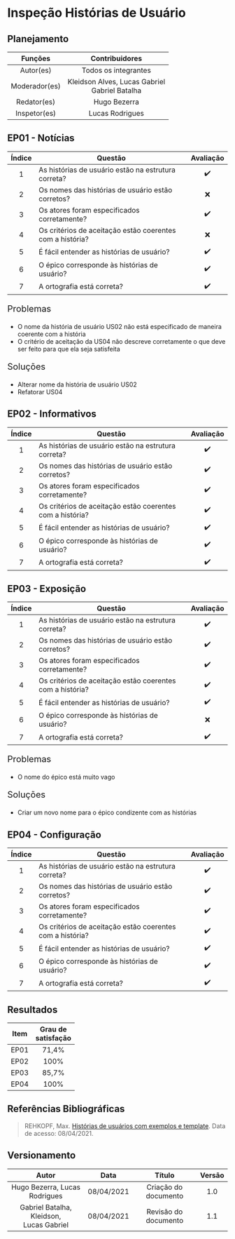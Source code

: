 # Inspeção Histórias de Usuário

## Planejamento

| Funções   |   Contribuidores   |
| :----------: | :----: |
| Autor(es)    |   Todos os integrantes   |
| Moderador(es)| Kleidson Alves, Lucas Gabriel<br>Gabriel Batalha|
| Redator(es)  | Hugo Bezerra |
| Inspetor(es) |  Lucas Rodrigues |

## EP01 - Notícias
|Índice|Questão|Avaliação|
|:--:|--|:--:|
|1|As histórias de usuário estão na estrutura correta?|:heavy_check_mark:
|2|Os nomes das histórias de usuário estão corretos?|:x:
|3|Os atores foram especificados corretamente?|:heavy_check_mark:
|4|Os critérios de aceitação estão coerentes com a história?|:x:
|5|É fácil entender as histórias de usuário?|:heavy_check_mark:
|6|O épico corresponde às histórias de usuário?|:heavy_check_mark:
|7|A ortografia está correta?|:heavy_check_mark:

<div style= "font-size:20px;"><p>Problemas</p></div>

- O nome da história de usuário US02 não está especificado de maneira coerente com a história
- O critério de aceitação da US04 não descreve corretamente o que deve ser feito para que ela seja satisfeita

<div style= "font-size:20px;"><p>Soluções</p></div>

- Alterar nome da história de usuário US02
- Refatorar US04

## EP02 - Informativos
|Índice|Questão|Avaliação|
|:--:|--|:--:|
|1|As histórias de usuário estão na estrutura correta?|:heavy_check_mark:
|2|Os nomes das histórias de usuário estão corretos?|:heavy_check_mark:
|3|Os atores foram especificados corretamente?|:heavy_check_mark:
|4|Os critérios de aceitação estão coerentes com a história?|:heavy_check_mark:
|5|É fácil entender as histórias de usuário?|:heavy_check_mark:
|6|O épico corresponde às histórias de usuário?|:heavy_check_mark:
|7|A ortografia está correta?|:heavy_check_mark:

## EP03 - Exposição
|Índice|Questão|Avaliação|
|:--:|--|:--:|
|1|As histórias de usuário estão na estrutura correta?|:heavy_check_mark:
|2|Os nomes das histórias de usuário estão corretos?|:heavy_check_mark:
|3|Os atores foram especificados corretamente?|:heavy_check_mark:
|4|Os critérios de aceitação estão coerentes com a história?|:heavy_check_mark:
|5|É fácil entender as histórias de usuário?|:heavy_check_mark:
|6|O épico corresponde às histórias de usuário?|:x:
|7|A ortografia está correta?|:heavy_check_mark:

<div style= "font-size:20px;"><p>Problemas</p></div>

- O nome do épico está muito vago

<div style= "font-size:20px;"><p>Soluções</p></div>

- Criar um novo nome para o épico condizente com as histórias

## EP04 - Configuração
|Índice|Questão|Avaliação|
|:--:|--|:--:|
|1|As histórias de usuário estão na estrutura correta?|:heavy_check_mark:
|2|Os nomes das histórias de usuário estão corretos?|:heavy_check_mark:
|3|Os atores foram especificados corretamente?|:heavy_check_mark:
|4|Os critérios de aceitação estão coerentes com a história?|:heavy_check_mark:
|5|É fácil entender as histórias de usuário?|:heavy_check_mark:
|6|O épico corresponde às histórias de usuário?|:heavy_check_mark:
|7|A ortografia está correta?|:heavy_check_mark:

## Resultados

|Item|Grau de <br>satisfação|
|--|:--:|
|EP01|71,4%|
|EP02|100%|
|EP03|85,7%|
|EP04|100%|

## Referências Bibliográficas
> REHKOPF, Max. [Histórias de usuários com exemplos e template](https://www.atlassian.com/br/agile/project-management/user-stories). Data de acesso: 08/04/2021.

## Versionamento

| Autor     | Data       | Título     | Versão     |
| :--------:| :--------: | :--------: | :--------: |
|Hugo Bezerra, Lucas Rodrigues|08/04/2021|Criação do documento|1.0|
|Gabriel Batalha, Kleidson,<br>Lucas Gabriel |08/04/2021|Revisão do documento|1.1|